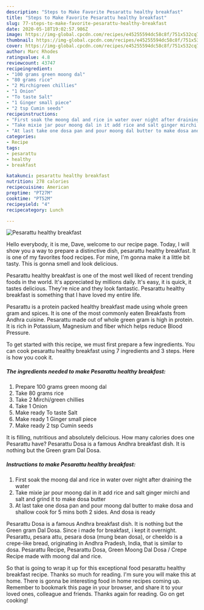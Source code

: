 ```yaml
---
description: "Steps to Make Favorite Pesarattu healthy breakfast"
title: "Steps to Make Favorite Pesarattu healthy breakfast"
slug: 77-steps-to-make-favorite-pesarattu-healthy-breakfast
date: 2020-05-18T19:02:57.986Z
image: https://img-global.cpcdn.com/recipes/e45255594dc58c8f/751x532cq70/pesarattu-healthy-breakfast-recipe-main-photo.jpg
thumbnail: https://img-global.cpcdn.com/recipes/e45255594dc58c8f/751x532cq70/pesarattu-healthy-breakfast-recipe-main-photo.jpg
cover: https://img-global.cpcdn.com/recipes/e45255594dc58c8f/751x532cq70/pesarattu-healthy-breakfast-recipe-main-photo.jpg
author: Marc Rhodes
ratingvalue: 4.8
reviewcount: 43747
recipeingredient:
- "100 grams green moong dal"
- "80 grams rice"
- "2 Mirchigreen chillies"
- "1 Onion"
- "To taste Salt"
- "1 Ginger small piece"
- "2 tsp Cumin seeds"
recipeinstructions:
- "First soak the moong dal and rice in water over night after draining the water"
- "Take mixie jar pour moong dal in it add rice and salt ginger mirchi and salt and grind it to make dosa butter"
- "At last take one dosa pan and pour moong dal butter to make dosa and shallow cook for 5 mins both 2 sides. And dosa is ready"
categories:
- Recipe
tags:
- pesarattu
- healthy
- breakfast

katakunci: pesarattu healthy breakfast 
nutrition: 278 calories
recipecuisine: American
preptime: "PT27M"
cooktime: "PT52M"
recipeyield: "4"
recipecategory: Lunch

---
```



![Pesarattu healthy breakfast](https://img-global.cpcdn.com/recipes/e45255594dc58c8f/751x532cq70/pesarattu-healthy-breakfast-recipe-main-photo.jpg)

Hello everybody, it is me, Dave, welcome to our recipe page. Today, I will show you a way to prepare a distinctive dish, pesarattu healthy breakfast. It is one of my favorites food recipes. For mine, I'm gonna make it a little bit tasty. This is gonna smell and look delicious.

Pesarattu healthy breakfast is one of the most well liked of recent trending foods in the world. It's appreciated by millions daily. It's easy, it is quick, it tastes delicious. They're nice and they look fantastic. Pesarattu healthy breakfast is something that I have loved my entire life.

Pesarattu is a protein packed healthy breakfast made using whole green gram and spices. It is one of the most commonly eaten Breakfasts from Andhra cuisine. Pesarattu made out of whole green gram is high in protein. It is rich in Potassium, Magnesium and fiber which helps reduce Blood Pressure.


To get started with this recipe, we must first prepare a few ingredients. You can cook pesarattu healthy breakfast using 7 ingredients and 3 steps. Here is how you cook it.

<!--inarticleads1-->

##### The ingredients needed to make Pesarattu healthy breakfast:

1. Prepare 100 grams green moong dal
1. Take 80 grams rice
1. Take 2 Mirchi/green chillies
1. Take 1 Onion
1. Make ready To taste Salt
1. Make ready 1 Ginger small piece
1. Make ready 2 tsp Cumin seeds


It is filling, nutritious and absolutely delicious. How many calories does one Pesarattu have? Pesarattu Dosa is a famous Andhra breakfast dish. It is nothing but the Green gram Dal Dosa. 

<!--inarticleads2-->

##### Instructions to make Pesarattu healthy breakfast:

1. First soak the moong dal and rice in water over night after draining the water
1. Take mixie jar pour moong dal in it add rice and salt ginger mirchi and salt and grind it to make dosa butter
1. At last take one dosa pan and pour moong dal butter to make dosa and shallow cook for 5 mins both 2 sides. And dosa is ready


Pesarattu Dosa is a famous Andhra breakfast dish. It is nothing but the Green gram Dal Dosa. Since i made for breakfast, i kept it overnight. Pesarattu, pesara attu, pesara dosa (mung bean dosa), or cheeldo is a crepe-like bread, originating in Andhra Pradesh, India, that is similar to dosa. Pesarattu Recipe, Pesarattu Dosa, Green Moong Dal Dosa / Crepe Recipe made with moong dal and rice. 

So that is going to wrap it up for this exceptional food pesarattu healthy breakfast recipe. Thanks so much for reading. I'm sure you will make this at home. There is gonna be interesting food in home recipes coming up. Remember to bookmark this page in your browser, and share it to your loved ones, colleague and friends. Thanks again for reading. Go on get cooking!
